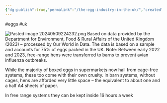 ```yaml
---
{"dg-publish":true,"permalink":"/the-egg-industry-in-the-uk/","created":"2025-10-23T09:46:01.856+01:00","updated":"2025-10-23T09:46:01.857+01:00"}
---
```


#eggs #uk 

![Pasted image 20240509224232.png](/img/user/Pasted%20image%2020240509224232.png)
Based on data provided by the Department for Environment, Food & Rural Affairs of the United Kingdom (2023) – processed by Our World in Data. The data is based on a sample and accounts for 75% of eggs packed in the UK. Note: Between early 2022 and 2023, free-range hens were transferred to barns to prevent avian influenza outbreaks.

While the majority of boxed eggs in supermarkets now hail from cage-free systems, these too come with their own cruelty. In barn systems, without cages, hens are afforded very little space – the equivalent to about one and a half A4 sheets of paper.

In free range systems they can be kept inside 16 hours a week